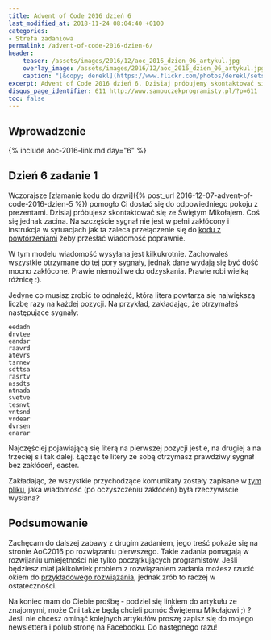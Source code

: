 ```yaml
---
title: Advent of Code 2016 dzień 6
last_modified_at: 2018-11-24 08:04:40 +0100
categories:
- Strefa zadaniowa
permalink: /advent-of-code-2016-dzien-6/
header:
    teaser: /assets/images/2016/12/aoc_2016_dzien_06_artykul.jpg
    overlay_image: /assets/images/2016/12/aoc_2016_dzien_06_artykul.jpg
    caption: "[&copy; derekl](https://www.flickr.com/photos/derekl/sets/72157649148835567)"
excerpt: Advent of Code 2016 dzień 6. Dzisiaj próbujemy skontaktować się ze Świętym Mikołajem. Kod z powtórzeniami może pomóc odszyfrować zakłóconą transmisję.
disqus_page_identifier: 611 http://www.samouczekprogramisty.pl/?p=611
toc: false
---
```


## Wprowadzenie

{% include aoc-2016-link.md day="6" %}

## Dzień 6 zadanie 1

Wczorajsze [złamanie kodu do drzwi]({% post_url 2016-12-07-advent-of-code-2016-dzien-5 %}) pomogło Ci dostać się do odpowiedniego pokoju z prezentami. Dzisiaj próbujesz skontaktować się ze Świętym Mikołajem. Coś się jednak zacina. Na szczęście sygnał nie jest w pełni zakłócony i instrukcja w sytuacjach jak ta zaleca przełączenie się do [kodu z powtórzeniami](https://en.wikipedia.org/wiki/Repetition_code) żeby przesłać wiadomość poprawnie.

W tym modelu wiadomość wysyłana jest kilkukrotnie. Zachowałeś wszystkie otrzymane do tej pory sygnały, jednak dane wydają się być dość mocno zakłócone. Prawie niemożliwe do odzyskania. Prawie robi wielką różnicę :).

Jedyne co musisz zrobić to odnaleźć, która litera powtarza się największą liczbę razy na każdej pozycji. Na przykład, zakładając, że otrzymałeś następujące sygnały:

    eedadn
    drvtee
    eandsr
    raavrd
    atevrs
    tsrnev
    sdttsa
    rasrtv
    nssdts
    ntnada
    svetve
    tesnvt
    vntsnd
    vrdear
    dvrsen
    enarar

Najczęściej pojawiającą się literą na pierwszej pozycji jest e, na drugiej a na trzeciej s i tak dalej. Łącząc te litery ze sobą otrzymasz prawdziwy sygnał bez zakłóceń, easter.

Zakładając, że wszystkie przychodzące komunikaty zostały zapisane w [tym pliku](https://raw.githubusercontent.com/SamouczekProgramisty/StrefaZadaniowaSamouka/master/05_aoc_2016/src/main/test/resources/day06_input.txt), jaka wiadomość (po oczyszczeniu zakłóceń) była rzeczywiście wysłana?

## Podsumowanie

Zachęcam do dalszej zabawy z drugim zadaniem, jego treść pokaże się na stronie AoC2016 po rozwiązaniu pierwszego. Takie zadania pomagają w rozwijaniu umiejętności nie tylko początkujących programistów. Jeśli będziesz miał jakikolwiek problem z rozwiązaniem zadania możesz rzucić okiem do [przykładowego rozwiązania](https://github.com/SamouczekProgramisty/StrefaZadaniowaSamouka/tree/master/05_aoc_2016/src/main/java/pl/samouczekprogramisty/szs/aoc2016/day06), jednak zrób to raczej w ostateczności.

Na koniec mam do Ciebie prośbę - podziel się linkiem do artykułu ze znajomymi, może Oni także będą chcieli pomóc Świętemu Mikołajowi ;) ? Jeśli nie chcesz ominąć kolejnych artykułów proszę zapisz się do mojego newslettera i polub stronę na Facebooku. Do następnego razu!
